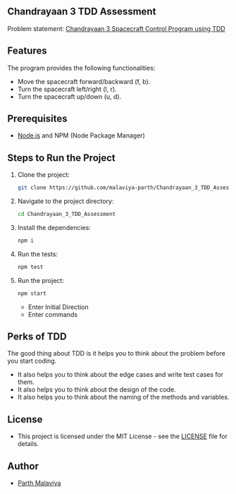 ## Chandrayaan 3 TDD Assessment

Problem statement: [Chandrayaan 3 Spacecraft Control Program using TDD](https://blog.incubyte.co/blog/chandrayaan-3-tdd-assessment)

## Features
The program provides the following functionalities:

- Move the spacecraft forward/backward (f, b).
- Turn the spacecraft left/right (l, r).
- Turn the spacecraft up/down (u, d).

## Prerequisites

- [Node.js](https://nodejs.org/) and NPM (Node Package Manager)

## Steps to Run the Project
1. Clone the project:
    ```bash
    git clone https://github.com/malaviya-parth/Chandrayaan_3_TDD_Assessment.git
    ```
2. Navigate to the project directory:
    ```bash
    cd Chandrayaan_3_TDD_Assessment
    ```
3. Install the dependencies:
    ```bash
    npm i
    ```
4. Run the tests:
    ```bash
    npm test
    ```
5. Run the project:
    ```bash
    npm start
    ```
    - Enter Initial Direction
    - Enter commands


## Perks of TDD
The good thing about TDD is it helps you to think about the problem before you start coding.
- It also helps you to think about the edge cases and write test cases for them.
- It also helps you to think about the design of the code.
- It also helps you to think about the naming of the methods and variables.

## License
- This project is licensed under the MIT License - see the [LICENSE](LICENSE) file for details. 

## Author
- [Parth Malaviya](https://github.com/malaviya-parth)
